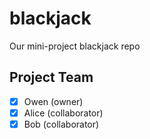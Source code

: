 # blackjack
Our mini-project blackjack repo

## Project Team
- [x] Owen (owner)
- [x] Alice (collaborator)
- [x] Bob (collaborator)
